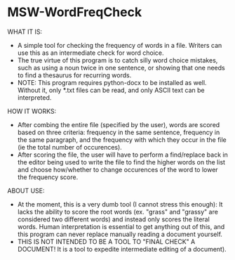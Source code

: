 # MSW-WordFreqCheck
WHAT IT IS:
- A simple tool for checking the frequency of words in a file.  Writers can use this as an intermediate check for word choice.
- The true virtue of this program is to catch silly word choice mistakes, such as using a noun twice in one sentence, or showing that one needs to find a thesaurus for recurring words.
- NOTE:  This program requires python-docx to be installed as well.  Without it, only *.txt files can be read, and only ASCII text can be interpreted.

HOW IT WORKS:
- After combing the entire file (specified by the user), words are scored based on three criteria: frequency in the same sentence, frequency in the same paragraph, and the frequency with which they occur in the file (ie the total number of occurences).
- After scoring the file, the user will have to perform a find/replace back in the editor being used to write the file to find the higher words on the list and choose how/whether to change occurences of the word to lower the frequency score.

ABOUT USE:
- At the moment, this is a very dumb tool (I cannot stress this enough): It lacks the ability to score the root words (ex. "grass" and "grassy" are considered two different words) and instead only scores the literal words. Human interpretation is essential to get anything out of this, and this program can never replace manually reading a document yourself. 
- THIS IS NOT INTENDED TO BE A TOOL TO "FINAL CHECK" A DOCUMENT! It is a tool to expedite intermediate editing of a document).
